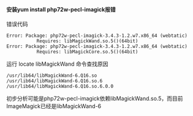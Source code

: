 #### 安装yum install php72w-pecl-imagick报错

错误代码

```
Error: Package: php72w-pecl-imagick-3.4.3-1.2.w7.x86_64 (webtatic)
           Requires: libMagickWand.so.5()(64bit)
Error: Package: php72w-pecl-imagick-3.4.3-1.2.w7.x86_64 (webtatic)
           Requires: libMagickCore.so.5()(64bit)
```

运行 locate libMagickWand 命令查找原因
```
/usr/lib64/libMagickWand-6.Q16.so
/usr/lib64/libMagickWand-6.Q16.so.6
/usr/lib64/libMagickWand-6.Q16.so.6.0.0
```

初步分析可能是php72w-pecl-imagick依赖libMagickWand.so.5，而目前ImageMagick已经是libMagickWand-6

